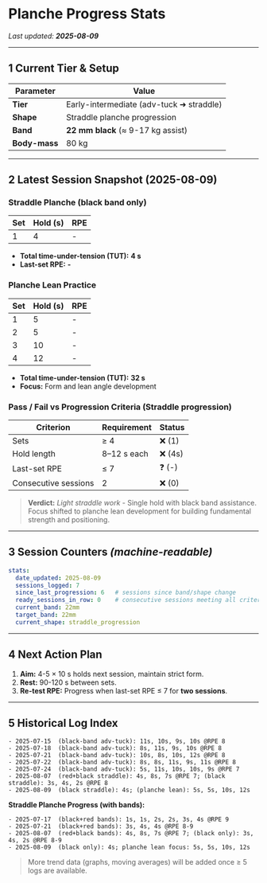 # Planche Progress Stats

*Last updated: **2025-08-09***

---

## 1 Current Tier & Setup

| Parameter     | Value                                    |
| ------------- | ---------------------------------------- |
| **Tier**      | Early-intermediate (adv-tuck ➜ straddle) |
| **Shape**     | Straddle planche progression             |
| **Band**      | **22 mm black** (≈ 9-17 kg assist)       |
| **Body-mass** | 80 kg                                    |

---

## 2 Latest Session Snapshot (2025-08-09)

### Straddle Planche (black band only)
| Set | Hold (s) | RPE |
| --- | -------- | --- |
| 1   | 4        | -   |

* **Total time-under-tension (TUT):** **4 s**
* **Last-set RPE:** **-**

### Planche Lean Practice
| Set | Hold (s) | RPE |
| --- | -------- | --- |
| 1   | 5        | -   |
| 2   | 5        | -   |
| 3   | 10       | -   |
| 4   | 12       | -   |

* **Total time-under-tension (TUT):** **32 s**
* **Focus:** Form and lean angle development

### Pass / Fail vs Progression Criteria (Straddle progression)

| Criterion            | Requirement | Status |
| -------------------- | ----------- | ------ |
| Sets                 | ≥ 4         | ❌ (1)  |
| Hold length          | 8–12 s each | ❌ (4s) |
| Last-set RPE         | ≤ 7         | ❓ (-) |
| Consecutive sessions | 2           | ❌ (0)  |

> **Verdict:** *Light straddle work* - Single hold with black band assistance. Focus shifted to planche lean development for building fundamental strength and positioning.

---

## 3 Session Counters  *(machine-readable)*

```yaml
stats:
  date_updated: 2025-08-09
  sessions_logged: 7
  since_last_progression: 6   # sessions since band/shape change
  ready_sessions_in_row: 0    # consecutive sessions meeting all criteria
  current_band: 22mm
  target_band: 22mm
  current_shape: straddle_progression
```

---

## 4 Next Action Plan

1. **Aim:** 4-5 × 10 s holds next session, maintain strict form.
2. **Rest:** 90-120 s between sets.
3. **Re-test RPE:** Progress when last-set RPE ≤ 7 for **two sessions**.

---

## 5 Historical Log Index

```
- 2025-07-15  (black-band adv-tuck): 11s, 10s, 9s, 10s @RPE 8
- 2025-07-18  (black-band adv-tuck): 8s, 11s, 9s, 10s @RPE 8  
- 2025-07-21  (black-band adv-tuck): 10s, 8s, 10s, 12s @RPE 8
- 2025-07-22  (black-band adv-tuck): 8s, 8s, 11s, 9s, 11s @RPE 8
- 2025-07-24  (black-band adv-tuck): 5s, 11s, 10s, 10s, 9s @RPE 7
- 2025-08-07  (red+black straddle): 4s, 8s, 7s @RPE 7; (black straddle): 3s, 4s, 2s @RPE 8
- 2025-08-09  (black straddle): 4s; (planche lean): 5s, 5s, 10s, 12s
```

**Straddle Planche Progress (with bands):**
```
- 2025-07-17  (black+red bands): 1s, 1s, 2s, 2s, 3s, 4s @RPE 9
- 2025-07-21  (black+red bands): 3s, 4s, 4s @RPE 8-9
- 2025-08-07  (red+black bands): 4s, 8s, 7s @RPE 7; (black only): 3s, 4s, 2s @RPE 8-9
- 2025-08-09  (black only): 4s; planche lean focus: 5s, 5s, 10s, 12s
```

> More trend data (graphs, moving averages) will be added once ≥ 5 logs are available.
